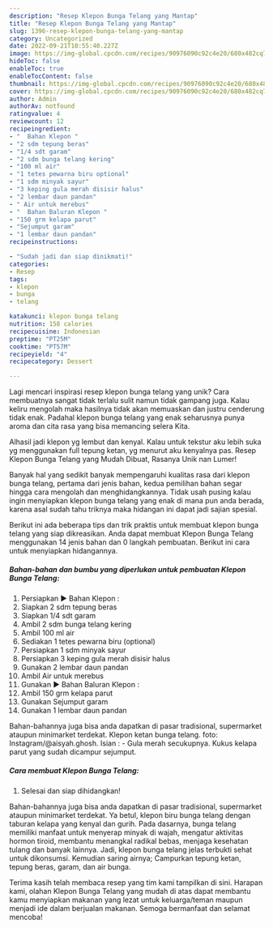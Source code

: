 ```yaml
---
description: "Resep Klepon Bunga Telang yang Mantap"
title: "Resep Klepon Bunga Telang yang Mantap"
slug: 1396-resep-klepon-bunga-telang-yang-mantap
category: Uncategorized
date: 2022-09-21T10:55:40.227Z
image: https://img-global.cpcdn.com/recipes/90976090c92c4e20/680x482cq70/klepon-bunga-telang-foto-resep-utama.jpg
hideToc: false
enableToc: true
enableTocContent: false
thumbnail: https://img-global.cpcdn.com/recipes/90976090c92c4e20/680x482cq70/klepon-bunga-telang-foto-resep-utama.jpg
cover: https://img-global.cpcdn.com/recipes/90976090c92c4e20/680x482cq70/klepon-bunga-telang-foto-resep-utama.jpg
author: Admin
authorAv: notfound
ratingvalue: 4
reviewcount: 12
recipeingredient:
- "  Bahan Klepon "
- "2 sdm tepung beras"
- "1/4 sdt garam"
- "2 sdm bunga telang kering"
- "100 ml air"
- "1 tetes pewarna biru optional"
- "1 sdm minyak sayur"
- "3 keping gula merah disisir halus"
- "2 lembar daun pandan"
- " Air untuk merebus"
- "  Bahan Baluran Klepon "
- "150 grm kelapa parut"
- "Sejumput garam"
- "1 lembar daun pandan"
recipeinstructions:

- "Sudah jadi dan siap dinikmati!"
categories:
- Resep
tags:
- klepon
- bunga
- telang

katakunci: klepon bunga telang 
nutrition: 158 calories
recipecuisine: Indonesian
preptime: "PT25M"
cooktime: "PT57M"
recipeyield: "4"
recipecategory: Dessert

---
```





Lagi mencari inspirasi resep klepon bunga telang yang unik? Cara membuatnya sangat tidak terlalu sulit namun tidak gampang juga. Kalau keliru mengolah maka hasilnya tidak akan memuaskan dan justru cenderung tidak enak. Padahal klepon bunga telang yang enak seharusnya punya aroma dan cita rasa yang bisa memancing selera Kita.





Alhasil jadi klepon yg lembut dan kenyal. Kalau untuk tekstur aku lebih suka yg menggunakan full tepung ketan, yg menurut aku kenyalnya pas. Resep Klepon Bunga Telang yang Mudah Dibuat, Rasanya Unik nan Lumer!

Banyak hal yang sedikit banyak mempengaruhi kualitas rasa dari klepon bunga telang, pertama dari jenis bahan, kedua pemilihan bahan segar hingga cara mengolah dan menghidangkannya. Tidak usah pusing kalau ingin menyiapkan klepon bunga telang yang enak di mana pun anda berada, karena asal sudah tahu triknya maka hidangan ini dapat jadi sajian spesial.






Berikut ini ada beberapa tips dan trik praktis untuk membuat klepon bunga telang yang siap dikreasikan. Anda dapat membuat Klepon Bunga Telang menggunakan 14 jenis bahan dan 0 langkah pembuatan. Berikut ini cara untuk menyiapkan hidangannya.

<!--inarticleads1-->

##### Bahan-bahan dan bumbu yang diperlukan untuk pembuatan Klepon Bunga Telang:

1. Persiapkan  ▶ Bahan Klepon :
1. Siapkan 2 sdm tepung beras
1. Siapkan 1/4 sdt garam
1. Ambil 2 sdm bunga telang kering
1. Ambil 100 ml air
1. Sediakan 1 tetes pewarna biru (optional)
1. Persiapkan 1 sdm minyak sayur
1. Persiapkan 3 keping gula merah disisir halus
1. Gunakan 2 lembar daun pandan
1. Ambil  Air untuk merebus
1. Gunakan  ▶ Bahan Baluran Klepon :
1. Ambil 150 grm kelapa parut
1. Gunakan Sejumput garam
1. Gunakan 1 lembar daun pandan


Bahan-bahannya juga bisa anda dapatkan di pasar tradisional, supermarket ataupun minimarket terdekat. Klepon ketan bunga telang. foto: Instagram/@aisyah.ghosh. Isian : - Gula merah secukupnya. Kukus kelapa parut yang sudah dicampur sejumput. 

<!--inarticleads2-->

##### Cara membuat Klepon Bunga Telang:


1. Selesai dan siap dihidangkan!

Bahan-bahannya juga bisa anda dapatkan di pasar tradisional, supermarket ataupun minimarket terdekat. Ya betul, klepon biru bunga telang dengan taburan kelapa yang kenyal dan gurih. Pada dasarnya, bunga telang memiliki manfaat untuk menyerap minyak di wajah, mengatur aktivitas hormon tiroid, membantu menangkal radikal bebas, menjaga kesehatan tulang dan banyak lainnya. Jadi, klepon bunga telang jelas terbukti sehat untuk dikonsumsi. Kemudian saring airnya; Campurkan tepung ketan, tepung beras, garam, dan air bunga. 

Terima kasih telah membaca resep yang tim kami tampilkan di sini. Harapan kami, olahan Klepon Bunga Telang yang mudah di atas dapat membantu kamu menyiapkan makanan yang lezat untuk keluarga/teman maupun menjadi ide dalam berjualan makanan. Semoga bermanfaat dan selamat mencoba!
